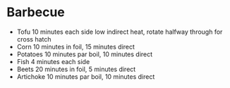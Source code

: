 # Barbecue

* Tofu 10 minutes each side low indirect heat, rotate halfway through for cross hatch
* Corn 10 minutes in foil, 15 minutes direct
* Potatoes 10 minutes par boil, 10 minutes direct
* Fish 4 minutes each side
* Beets 20 minutes in foil, 5 minutes direct
* Artichoke 10 minutes par boil, 10 minutes direct
